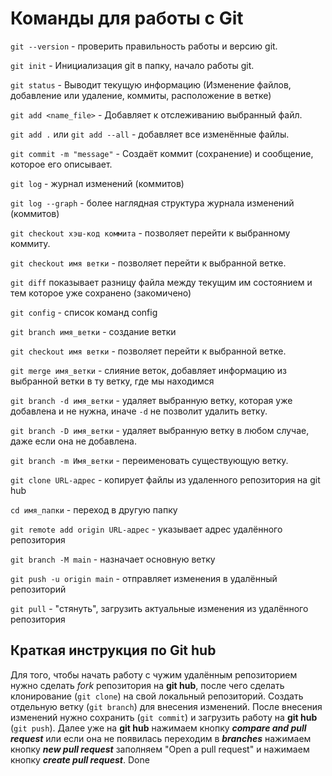 # Команды для работы с Git

`git --version` - проверить правильность работы и версию git.

`git init` - Инициализация git в папку, начало работы git.

`git status` - Выводит текущую информацию (Изменение файлов, добавление или удаление, коммиты, расположение в ветке)

`git add <name_file>` - Добавляет к отслеживанию выбранный файл.

`git add .` или `git add --all` - добавляет все изменённые файлы.

`git commit -m "message"` - Создаёт коммит (сохранение) и сообщение, которое его описывает.

`git log` - журнал изменений (коммитов)

`git log --graph` - более наглядная структура журнала изменений (коммитов)

`git checkout хэш-код коммита` - позволяет перейти к выбранному коммиту.

`git checkout имя ветки` - позволяет перейти к выбранной ветке.

`git diff` показывает разницу файла между текущим им состоянием и тем которое уже сохранено (закомичено)

`git config` - список команд config

`git branch имя_ветки` - создание ветки

`git checkout имя ветки` - позволяет перейти к выбранной ветке.

`git merge имя_ветки` - слияние веток, добавляет информацию из выбранной ветки в ту ветку, где мы находимся

`git branch -d имя_ветки` - удаляет выбранную ветку, которая уже добавлена и не нужна, иначе `-d` не позволит удалить ветку.

`git branch -D имя_ветки` - удаляет выбранную ветку в любом случае, даже если она не добавлена.

`git branch -m Имя_ветки` - переименовать существующую ветку. 

`git clone URL-адрес` - копирует файлы из удаленного репозитория на git hub

`cd имя_папки` - переход в другую папку

`git remote add origin URL-адрес` - указывает адрес удалённого репозитория

`git branch -M main` - назначает основную ветку

`git push -u origin main` - отправляет изменения в удалённый репозиторий

`git pull` - "стянуть", загрузить актуальные изменения из удалённого репозитория

## Краткая инструкция по Git hub

 Для того, чтобы начать работу с чужим удалённым репозиторием нужно сделать *fork* репозитория на **git hub**, после чего сделать клонирование (`git clone`) на свой локальный репозиторий. Создать отдельную ветку (`git branch`) для внесения изменений. После внесения изменений нужно сохранить (`git commit`) и загрузить работу на **git hub** (`git push`). Далее уже на **git hub** нажимаем кнопку __*compare and pull request*__ или если она не появилась переходим в __*branches*__ нажимаем кнопку __*new pull request*__ заполняем "Open a pull request" и нажимаем кнопку __*create pull request*__. Done

 